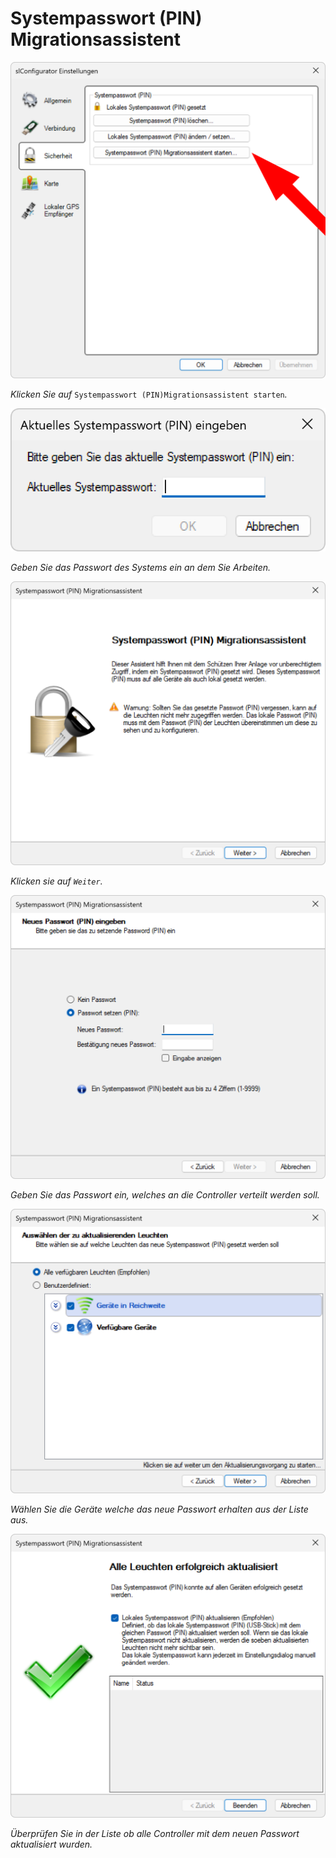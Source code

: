 # Systempasswort (PIN) Migrationsassistent  

![Systempasswort Migration](migrationsassistent-1.png)  

*Klicken Sie auf* `Systempasswort (PIN)Migrationsassistent starten`*.*  

![Systempasswort Migration](migrationsassistent-2.png)  

*Geben Sie das Passwort des Systems ein an dem Sie Arbeiten.*  

![Systempasswort Migration](migrationsassistent-3.png)  

*Klicken sie auf `Weiter`.*  

![Systempasswort Migration](migrationsassistent-4.png)  

*Geben Sie das Passwort ein, welches an die Controller verteilt werden soll.*  

![Systempasswort Migration](migrationsassistent-5.png)  

*Wählen Sie die Geräte welche das neue Passwort erhalten aus der Liste aus.*  

![Systempasswort Migration](migrationsassistent-6.png)  

*Überprüfen Sie in der Liste ob alle Controller mit dem neuen Passwort aktualisiert wurden.*  